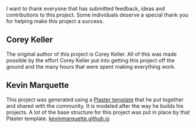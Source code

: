 I want to thank everyone that has submitted feedback, ideas and contributions to this project. Some individuals deserve a special thank you for helping make this project a success.

## Corey Keller

The original author of this project is Corey Keller. All of this was made possible by the effort Corey Keller put into getting this project off the ground and the many hours that were spent making everything work.

## Kevin Marquette

This project was generated using a [Plaster template](https://github.com/KevinMarquette/PlasterTemplates) that he put together and shared with the community. It is modeled after the way he builds his projects. A lot of the base structure for this project was put in place by that Plaster template. [kevinmarquette.github.io](http://kevinmarquette.github.io)

